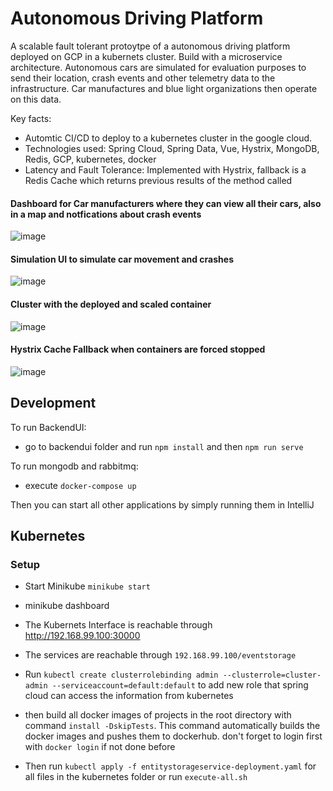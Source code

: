 # Autonomous Driving Platform
A scalable fault tolerant protoytpe of a autonomous driving platform deployed on GCP in a kubernets cluster. Build with a microservice architecture. Autonomous cars are simulated for evaluation purposes to send their location, crash events and other telemetry data to the infrastructure. Car manufactures and blue light organizations then operate on this data.

Key facts:
* Automtic CI/CD to deploy to a kubernetes cluster in the google cloud.
* Technologies used: Spring Cloud, Spring Data, Vue, Hystrix, MongoDB, Redis, GCP, kubernetes, docker
* Latency and Fault Tolerance: Implemented with Hystrix, fallback is a Redis Cache which returns previous results of the method called

#### Dashboard for Car manufacturers where they can view all their cars, also in a map and notfications about crash events
![image](https://user-images.githubusercontent.com/14179713/180953439-6cd67541-71dd-4b90-94e3-7293b6c7dff0.png)
#### Simulation UI to simulate car movement and crashes
![image](https://user-images.githubusercontent.com/14179713/180953655-86c5709b-bf80-4388-9f99-7e4d35059dcf.png)
#### Cluster with the deployed and scaled container
![image](https://user-images.githubusercontent.com/14179713/180954824-6277a7fc-ea4e-4445-827c-57ab5ef8a076.png)
#### Hystrix Cache Fallback when containers are forced stopped
![image](https://user-images.githubusercontent.com/14179713/180961122-aa2d95dc-f1e2-47ed-bd44-f72e642c4e0c.png)


## Development

To run BackendUI:
* go to backendui folder and run `npm install` and then `npm run serve`

To run mongodb and rabbitmq:
* execute `docker-compose up`

Then you can start all other applications by simply running them in IntelliJ

## Kubernetes

### Setup
* Start Minikube `minikube start`
* minikube dashboard
* The Kubernets Interface is reachable through http://192.168.99.100:30000
* The services are reachable through `192.168.99.100/eventstorage`
* Run `kubectl create clusterrolebinding admin --clusterrole=cluster-admin --serviceaccount=default:default` to add new role that spring cloud can access the information from kubernetes

* then build all docker images of projects in the root directory with command `install -DskipTests`. This command automatically builds the docker images and pushes them to dockerhub. don't forget to login first with `docker login` if not done before
* Then run `kubectl apply -f entitystorageservice-deployment.yaml` for all files in the kubernetes folder or run `execute-all.sh`
